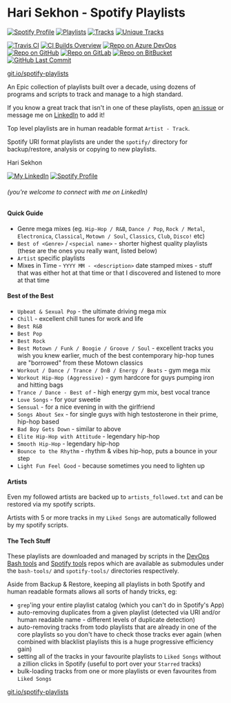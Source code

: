 Hari Sekhon - Spotify Playlists
===============================

[![Spotify Profile](https://img.shields.io/badge/Spotify%20Profile-HariSekhon-brightgreen?logo=spotify&style=social)](https://open.spotify.com/user/harisekhon)
[![Playlists](https://img.shields.io/badge/Playlists-220+-blue?logo=spotify)](https://open.spotify.com/user/harisekhon)
[![Tracks](https://img.shields.io/badge/Tracks-32,000+-blue?logo=spotify)](https://open.spotify.com/user/harisekhon)
[![Unique Tracks](https://img.shields.io/badge/Unique%20Tracks-16,000+-blue?logo=spotify)](https://open.spotify.com/user/harisekhon)

[![Travis CI](https://img.shields.io/travis/harisekhon/spotify-playlists/master?logo=travis&label=Travis%20CI)](https://travis-ci.org/HariSekhon/Spotify-Playlists)
[![CI Builds Overview](https://img.shields.io/badge/CI%20Builds-Overview%20Page-blue?logo=circleci)](https://bitbucket.org/harisekhon/devops-bash-tools/src/master/STATUS.md)
[![Repo on Azure DevOps](https://img.shields.io/badge/repo-Azure%20DevOps-0078D7?logo=azure%20devops)](https://dev.azure.com/harisekhon/GitHub/_git/Spotify-Playlists)
[![Repo on GitHub](https://img.shields.io/badge/repo-GitHub-2088FF?logo=github)](https://github.com/HariSekhon/Spotify-Playlists)
[![Repo on GitLab](https://img.shields.io/badge/repo-GitLab-FCA121?logo=gitlab)](https://gitlab.com/HariSekhon/Spotify-Playlists)
[![Repo on BitBucket](https://img.shields.io/badge/repo-BitBucket-0052CC?logo=bitbucket)](https://bitbucket.org/HariSekhon/Spotify-Playlists)
[![GitHub Last Commit](https://img.shields.io/github/last-commit/HariSekhon/Spotify-Playlists?logo=github)](https://github.com/HariSekhon/Spotify-Playlists/commits/master)

[git.io/spotify-playlists](https://git.io/spotify-playlists)

An Epic collection of playlists built over a decade, using dozens of programs and scripts to track and manage to a high standard.

If you know a great track that isn't in one of these playlists, open [an issue](https://github.com/HariSekhon/Spotify-Playlists/issues) or message me on [LinkedIn](https://www.linkedin.com/in/harisekhon/) to add it!

Top level playlists are in human readable format `Artist - Track`.

Spotify URI format playlists are under the `spotify/` directory for backup/restore, analysis or copying to new playlists.

Hari Sekhon

[![My LinkedIn](https://img.shields.io/badge/LinkedIn%20Profile-HariSekhon-blue?logo=linkedin)](https://www.linkedin.com/in/harisekhon/)
[![Spotify Profile](https://img.shields.io/badge/Spotify%20Profile-HariSekhon-brightgreen?logo=spotify&style=social)](https://open.spotify.com/user/harisekhon)
###### (you're welcome to connect with me on LinkedIn)

#### Quick Guide

-  Genre mega mixes (eg. `Hip-Hop / R&B`, `Dance / Pop`, `Rock / Metal`, `Electronica`, `Classical`, `Motown / Soul`, `Classics`, `Club`, `Disco!` etc)
- `Best of <Genre>` / `<special name>` - shorter highest quality playlists (these are the ones you really want, listed below)
- `Artist` specific playlists
- Mixes in Time - `YYYY MM - <description>` date stamped mixes - stuff that was either hot at that time or that I discovered and listened to more at that time

#### Best of the Best

- `Upbeat & Sexual Pop` - the ultimate driving mega mix
- `Chill` - excellent chill tunes for work and life
- `Best R&B`
- `Best Pop`
- `Best Rock`
- `Best Motown / Funk / Boogie / Groove / Soul` - excellent tracks you wish you knew earlier, much of the best contemporary hip-hop tunes are "borrowed" from these Motown classics
- `Workout / Dance / Trance / DnB / Energy / Beats` - gym mega mix
- `Workout Hip-Hop (Aggressive)` - gym hardcore for guys pumping iron and hitting bags
- `Trance / Dance - Best of` - high energy gym mix, best vocal trance
- `Love Songs` - for your sweetie
- `Sensual` - for a nice evening in with the girlfriend
- `Songs About Sex` - for single guys with high testosterone in their prime, hip-hop based
- `Bad Boy Gets Down` - similar to above
- `Elite Hip-Hop with Attitude` - legendary hip-hop
- `Smooth Hip-Hop` - legendary hip-hop
- `Bounce to the Rhythm` - rhythm & vibes hip-hop, puts a bounce in your step
- `Light Fun Feel Good` - because sometimes you need to lighten up


#### Artists

Even my followed artists are backed up to `artists_followed.txt` and can be restored via my spotify scripts.

Artists with 5 or more tracks in my `Liked Songs` are automatically followed by my spotify scripts.


#### The Tech Stuff

These playlists are downloaded and managed by scripts in the [DevOps Bash tools](https://github.com/harisekhon/bash-tools) and [Spotify tools](https://github.com/harisekhon/spotify-tools) repos which are available as submodules under the `bash-tools/` and `spotify-tools/` directories respectively.

Aside from Backup & Restore, keeping all playlists in both Spotify and human readable formats allows all sorts of handy tricks, eg:

- `grep`'ing your entire playlist catalog (which you can't do in Spotify's App)
- auto-removing duplicates from a given playlist (detected via URI and/or human readable name - different levels of duplicate detection)
- auto-removing tracks from todo playlists that are already in one of the core playlists so you don't have to check those tracks ever again (when combined with blacklist playlists this is a huge progressive efficiency gain)
- setting all of the tracks in your favourite playlists to `Liked Songs` without a zillion clicks in Spotify (useful to port over your `Starred` tracks)
- bulk-loading tracks from one or more playlists or even favourites from `Liked Songs`

[git.io/spotify-playlists](https://git.io/spotify-playlists)
